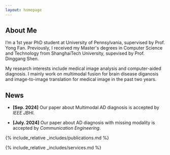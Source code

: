 ```yaml
---
layout: homepage
---
```


## About Me

I’m a 1st year PhD student at University of Pennsylvania, supervised by Prof. Yong Fan. Previously, I received my Master's degrees in Computer Science and Technology from ShanghaiTech University, supevised by Prof. Dinggang Shen.

My research interests include medical image analysis and computer-aided diagnosis. I mainly work on multimodal fusion for brain disease diganosis and image-to-image translation for medical image in the past two years.



## News

- **[Sep. 2024]** Our paper about Multimodal AD diagnosis is accepted by *IEEE JBHI*.

- **[July. 2024]** Our paper about AD diagnosis with missing modality is accepted by *Communication Engineering*.

  

{% include_relative _includes/publications.md %}

{% include_relative _includes/services.md %}
